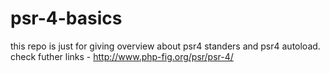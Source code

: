 # psr-4-basics
this repo is just for giving overview about psr4 standers and psr4 autoload.
check futher links - http://www.php-fig.org/psr/psr-4/ 
